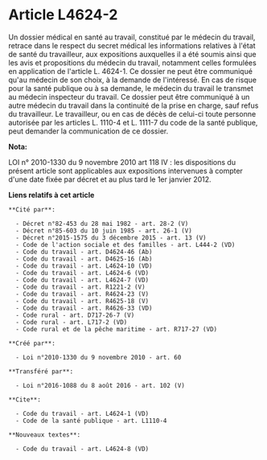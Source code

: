 # Article L4624-2

Un dossier médical en santé au travail, constitué par le médecin du travail, retrace dans le respect du secret médical les
informations relatives à l'état de santé du travailleur, aux expositions auxquelles il a été soumis ainsi que les avis et
propositions du médecin du travail, notamment celles formulées en application de l'article L. 4624-1. Ce dossier ne peut être
communiqué qu'au médecin de son choix, à la demande de l'intéressé. En cas de risque pour la santé publique ou à sa demande,
le médecin du travail le transmet au médecin inspecteur du travail. Ce dossier peut être communiqué à un autre médecin du
travail dans la continuité de la prise en charge, sauf refus du travailleur. Le travailleur, ou en cas de décès de celui-ci
toute personne autorisée par les articles L. 1110-4 et L. 1111-7 du code de la santé publique, peut demander la communication
de ce dossier.

**Nota:**

LOI n° 2010-1330 du 9 novembre 2010 art 118 IV : les dispositions du présent article sont applicables aux expositions
intervenues à compter d'une date fixée par décret et au plus tard le 1er janvier 2012.

**Liens relatifs à cet article**

	**Cité par**:

	  - Décret n°82-453 du 28 mai 1982 - art. 28-2 (V)
	  - Décret n°85-603 du 10 juin 1985 - art. 26-1 (V)
	  - Décret n°2015-1575 du 3 décembre 2015 - art. 13 (V)
	  - Code de l'action sociale et des familles - art. L444-2 (VD)
	  - Code du travail - art. D4624-46 (Ab)
	  - Code du travail - art. D4625-16 (Ab)
	  - Code du travail - art. L4624-10 (VD)
	  - Code du travail - art. L4624-6 (VD)
	  - Code du travail - art. L4624-7 (VD)
	  - Code du travail - art. R1221-2 (V)
	  - Code du travail - art. R4624-23 (V)
	  - Code du travail - art. R4625-18 (V)
	  - Code du travail - art. R4626-33 (VD)
	  - Code rural - art. D717-26-7 (V)
	  - Code rural - art. L717-2 (VD)
	  - Code rural et de la pêche maritime - art. R717-27 (VD)

	**Créé par**:

	  - Loi n°2010-1330 du 9 novembre 2010 - art. 60

	**Transféré par**:

	  - Loi n°2016-1088 du 8 août 2016 - art. 102 (V)

	**Cite**:

	  - Code du travail - art. L4624-1 (VD)
	  - Code de la santé publique - art. L1110-4

	**Nouveaux textes**:

	  - Code du travail - art. L4624-8 (VD)
